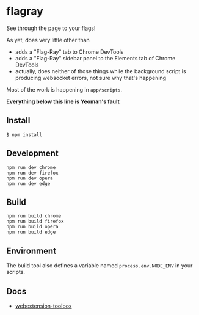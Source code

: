 # flagray

See through the page to your flags!

As yet, does very little other than

* adds a "Flag-Ray" tab to Chrome DevTools
* adds a "Flag-Ray" sidebar panel to the Elements tab of Chrome DevTools
* actually, does neither of those things while the background script is producing websocket errors, not sure why that's happening

Most of the work is happening in `app/scripts`.

**Everything below this line is Yeoman's fault**

## Install

	$ npm install

## Development

    npm run dev chrome
    npm run dev firefox
    npm run dev opera
    npm run dev edge

## Build

    npm run build chrome
    npm run build firefox
    npm run build opera
    npm run build edge

## Environment

The build tool also defines a variable named `process.env.NODE_ENV` in your scripts. 

## Docs

* [webextension-toolbox](https://github.com/HaNdTriX/webextension-toolbox)

